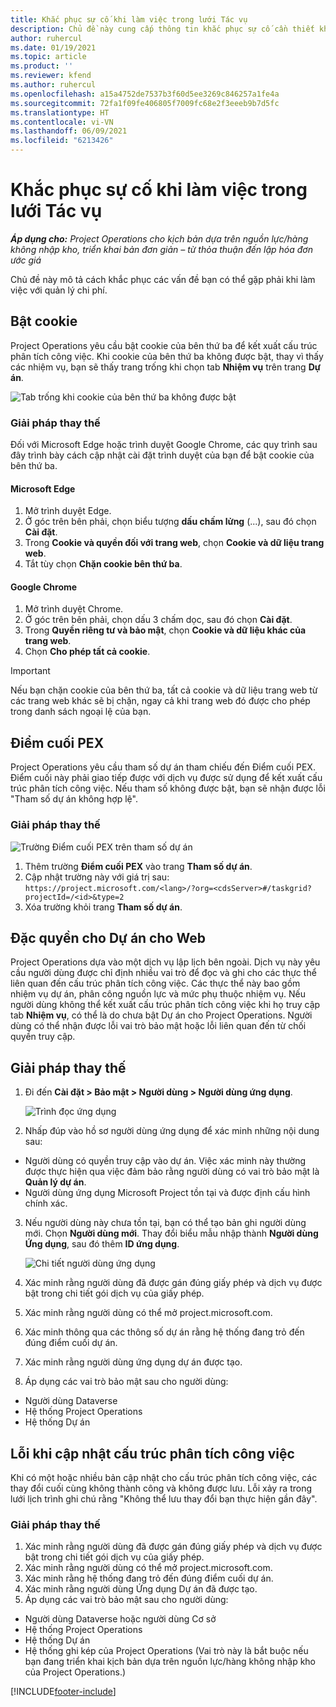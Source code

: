 ```yaml
---
title: Khắc phục sự cố khi làm việc trong lưới Tác vụ
description: Chủ đề này cung cấp thông tin khắc phục sự cố cần thiết khi làm việc trong lưới Tác vụ.
author: ruhercul
ms.date: 01/19/2021
ms.topic: article
ms.product: ''
ms.reviewer: kfend
ms.author: ruhercul
ms.openlocfilehash: a15a4752de7537b3f60d5ee3269c846257a1fe4a
ms.sourcegitcommit: 72fa1f09fe406805f7009fc68e2f3eeeb9b7d5fc
ms.translationtype: HT
ms.contentlocale: vi-VN
ms.lasthandoff: 06/09/2021
ms.locfileid: "6213426"
---
```

# <a name="troubleshoot-working-in-the-task-grid"></a>Khắc phục sự cố khi làm việc trong lưới Tác vụ 

_**Áp dụng cho:** Project Operations cho kịch bản dựa trên nguồn lực/hàng không nhập kho, triển khai bản đơn giản – từ thỏa thuận đến lập hóa đơn ước giá_

Chủ đề này mô tả cách khắc phục các vấn đề bạn có thể gặp phải khi làm việc với quản lý chi phí.

## <a name="enable-cookies"></a>Bật cookie

Project Operations yêu cầu bật cookie của bên thứ ba để kết xuất cấu trúc phân tích công việc. Khi cookie của bên thứ ba không được bật, thay vì thấy các nhiệm vụ, bạn sẽ thấy trang trống khi chọn tab **Nhiệm vụ** trên trang **Dự án**.

![Tab trống khi cookie của bên thứ ba không được bật](media/blankschedule.png)


### <a name="workaround"></a>Giải pháp thay thế
Đối với Microsoft Edge hoặc trình duyệt Google Chrome, các quy trình sau đây trình bày cách cập nhật cài đặt trình duyệt của bạn để bật cookie của bên thứ ba.

#### <a name="microsoft-edge"></a>Microsoft Edge

1. Mở trình duyệt Edge.
2. Ở góc trên bên phải, chọn biểu tượng **dấu chấm lửng** (...), sau đó chọn **Cài đặt**.
3. Trong **Cookie và quyền đối với trang web**, chọn **Cookie và dữ liệu trang web**.
4. Tắt tùy chọn **Chặn cookie bên thứ ba**.

#### <a name="google-chrome"></a>Google Chrome

1. Mở trình duyệt Chrome.
2. Ở góc trên bên phải, chọn dấu 3 chấm dọc, sau đó chọn **Cài đặt**.
3. Trong **Quyền riêng tư và bảo mật**, chọn **Cookie và dữ liệu khác của trang web**.
4. Chọn **Cho phép tất cả cookie**.

> [!IMPORTANT]
> Nếu bạn chặn cookie của bên thứ ba, tất cả cookie và dữ liệu trang web từ các trang web khác sẽ bị chặn, ngay cả khi trang web đó được cho phép trong danh sách ngoại lệ của bạn.

## <a name="pex-endpoint"></a>Điểm cuối PEX

Project Operations yêu cầu tham số dự án tham chiếu đến Điểm cuối PEX. Điểm cuối này phải giao tiếp được với dịch vụ được sử dụng để kết xuất cấu trúc phân tích công việc. Nếu tham số không được bật, bạn sẽ nhận được lỗi "Tham số dự án không hợp lệ". 

### <a name="workaround"></a>Giải pháp thay thế
 ![Trường Điểm cuối PEX trên tham số dự án](media/projectparameter.png)

1. Thêm trường **Điểm cuối PEX** vào trang **Tham số dự án**.
2. Cập nhật trường này với giá trị sau: `https://project.microsoft.com/<lang>/?org=<cdsServer>#/taskgrid?projectId=/<id>&type=2`
3. Xóa trường khỏi trang **Tham số dự án**.

## <a name="privileges-for-project-for-the-web"></a>Đặc quyền cho Dự án cho Web

Project Operations dựa vào một dịch vụ lập lịch bên ngoài. Dịch vụ này yêu cầu người dùng được chỉ định nhiều vai trò để đọc và ghi cho các thực thể liên quan đến cấu trúc phân tích công việc. Các thực thể này bao gồm nhiệm vụ dự án, phân công nguồn lực và mức phụ thuộc nhiệm vụ. Nếu người dùng không thể kết xuất cấu trúc phân tích công việc khi họ truy cập tab **Nhiệm vụ**, có thể là do chưa bật Dự án cho Project Operations. Người dùng có thể nhận được lỗi vai trò bảo mật hoặc lỗi liên quan đến từ chối quyền truy cập.


## <a name="workaround"></a>Giải pháp thay thế

1. Đi đến **Cài đặt > Bảo mật > Người dùng > Người dùng ứng dụng**.  

   ![Trình đọc ứng dụng](media/applicationuser.jpg)
   
2. Nhấp đúp vào hồ sơ người dùng ứng dụng để xác minh những nội dung sau:

 - Người dùng có quyền truy cập vào dự án. Việc xác minh này thường được thực hiện qua việc đảm bảo rằng người dùng có vai trò bảo mật là **Quản lý dự án**.
 - Người dùng ứng dụng Microsoft Project tồn tại và được định cấu hình chính xác.
 
3. Nếu người dùng này chưa tồn tại, bạn có thể tạo bản ghi người dùng mới. Chọn **Người dùng mới**. Thay đổi biểu mẫu nhập thành **Người dùng Ứng dụng**, sau đó thêm **ID ứng dụng**.

   ![Chi tiết người dùng ứng dụng](media/applicationuserdetails.jpg)

4. Xác minh rằng người dùng đã được gán đúng giấy phép và dịch vụ được bật trong chi tiết gói dịch vụ của giấy phép.
5. Xác minh rằng người dùng có thể mở project.microsoft.com.
6. Xác minh thông qua các thông số dự án rằng hệ thống đang trỏ đến đúng điểm cuối dự án.
7. Xác minh rằng người dùng ứng dụng dự án được tạo.
8. Áp dụng các vai trò bảo mật sau cho người dùng:

  - Người dùng Dataverse
  - Hệ thống Project Operations
  - Hệ thống Dự án

## <a name="error-when-updating-the-work-breakdown-structure"></a>Lỗi khi cập nhật cấu trúc phân tích công việc

Khi có một hoặc nhiều bản cập nhật cho cấu trúc phân tích công việc, các thay đổi cuối cùng không thành công và không được lưu. Lỗi xảy ra trong lưới lịch trình ghi chú rằng "Không thể lưu thay đổi bạn thực hiện gần đây".

### <a name="workaround"></a>Giải pháp thay thế

1. Xác minh rằng người dùng đã được gán đúng giấy phép và dịch vụ được bật trong chi tiết gói dịch vụ của giấy phép.
2. Xác minh rằng người dùng có thể mở project.microsoft.com.
3. Xác minh rằng hệ thống đang trỏ đến đúng điểm cuối dự án.
4. Xác minh rằng người dùng Ứng dụng Dự án đã được tạo.
5. Áp dụng các vai trò bảo mật sau cho người dùng:
  
  - Người dùng Dataverse hoặc người dùng Cơ sở
  - Hệ thống Project Operations
  - Hệ thống Dự án
  - Hệ thống ghi kép của Project Operations (Vai trò này là bắt buộc nếu bạn đang triển khai kịch bản dựa trên nguồn lực/hàng không nhập kho của Project Operations.)


[!INCLUDE[footer-include](../includes/footer-banner.md)]
